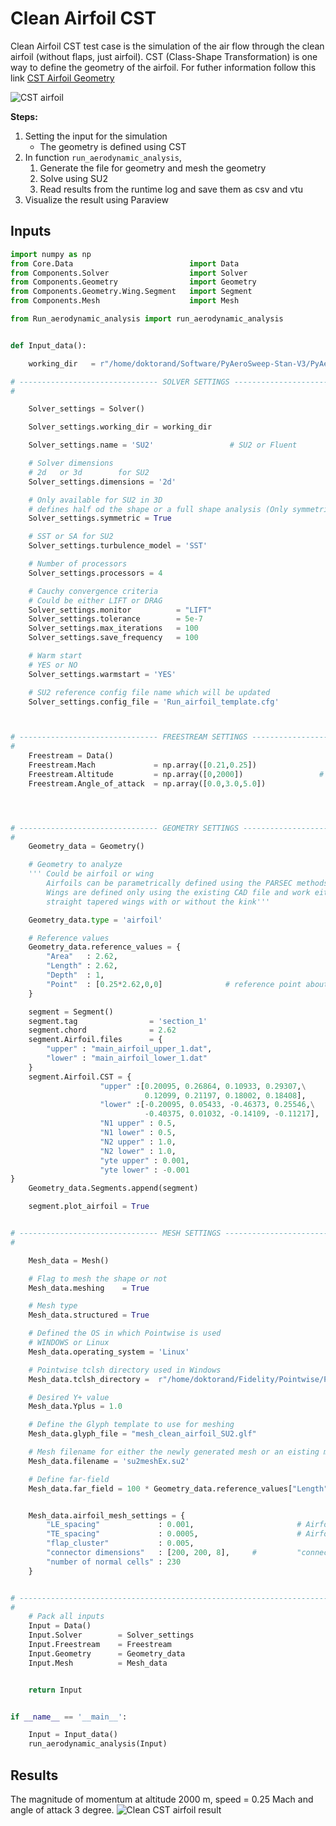# Clean Airfoil CST

Clean Airfoil CST test case is the simulation of the air flow through the clean airfoil (without flaps, just airfoil). CST (Class-Shape Transformation) is one way to define the geometry of the airfoil. For futher information follow this link [CST Airfoil Geometry](https://mdolab-pygeo.readthedocs-hosted.com/en/latest/cst_tutorial.html)

![CST airfoil](./geometry/cst_airfoil.png)

**Steps:**

1. Setting the input for the simulation
    * The geometry is defined using CST
2. In function `run_aerodynamic_analysis`, 
    1. Generate the file for geometry and mesh the geometry
    2. Solve using SU2
    3. Read results from the runtime log and save them as csv and vtu
3. Visualize the result using Paraview

## Inputs

```python
import numpy as np
from Core.Data                          import Data
from Components.Solver                  import Solver
from Components.Geometry                import Geometry
from Components.Geometry.Wing.Segment   import Segment
from Components.Mesh                    import Mesh

from Run_aerodynamic_analysis import run_aerodynamic_analysis


def Input_data():

    working_dir   = r"/home/doktorand/Software/PyAeroSweep-Stan-V3/PyAeroSweep/Test_Cases/Clean_airfoil_CST" 

# ------------------------------- SOLVER SETTINGS ----------------------------------------------------------- #
#

    Solver_settings = Solver()

    Solver_settings.working_dir = working_dir

    Solver_settings.name = 'SU2'                 # SU2 or Fluent

    # Solver dimensions
    # 2d   or 3d        for SU2 
    Solver_settings.dimensions = '2d'            

    # Only available for SU2 in 3D
    # defines half od the shape or a full shape analysis (Only symmetric works for now)
    Solver_settings.symmetric = True             

    # SST or SA for SU2
    Solver_settings.turbulence_model = 'SST'

    # Number of processors
    Solver_settings.processors = 4

    # Cauchy convergence criteria
    # Could be either LIFT or DRAG
    Solver_settings.monitor          = "LIFT"
    Solver_settings.tolerance        = 5e-7      
    Solver_settings.max_iterations   = 100
    Solver_settings.save_frequency   = 100

    # Warm start
    # YES or NO
    Solver_settings.warmstart = 'YES'

    # SU2 reference config file name which will be updated
    Solver_settings.config_file = 'Run_airfoil_template.cfg'



# ------------------------------- FREESTREAM SETTINGS ------------------------------------------------------- #
#
    Freestream = Data()
    Freestream.Mach             = np.array([0.21,0.25])
    Freestream.Altitude         = np.array([0,2000])                 # in meters
    Freestream.Angle_of_attack  = np.array([0.0,3.0,5.0])               # in degrees




# ------------------------------- GEOMETRY SETTINGS --------------------------------------------------------- #
#
    Geometry_data = Geometry()

    # Geometry to analyze
    ''' Could be airfoil or wing
        Airfoils can be parametrically defined using the PARSEC methods
        Wings are defined only using the existing CAD file and work either for
        straight tapered wings with or without the kink'''

    Geometry_data.type = 'airfoil'

    # Reference values
    Geometry_data.reference_values = {
        "Area"   : 2.62,
        "Length" : 2.62,
        "Depth"  : 1,
        "Point"  : [0.25*2.62,0,0]              # reference point about which the moment is taken
    }

    segment = Segment()
    segment.tag                = 'section_1'
    segment.chord              = 2.62
    segment.Airfoil.files      = {
        "upper" : "main_airfoil_upper_1.dat",
        "lower" : "main_airfoil_lower_1.dat"
    }
    segment.Airfoil.CST = {
                    "upper" :[0.20095, 0.26864, 0.10933, 0.29307,\
                              0.12099, 0.21197, 0.18002, 0.18408],                    
                    "lower" :[-0.20095, 0.05433, -0.46373, 0.25546,\
                              -0.40375, 0.01032, -0.14109, -0.11217],    
                    "N1 upper" : 0.5,
                    "N1 lower" : 0.5,
                    "N2 upper" : 1.0,
                    "N2 lower" : 1.0,
                    "yte upper" : 0.001,
                    "yte lower" : -0.001 
}
    Geometry_data.Segments.append(segment)

    segment.plot_airfoil = True


# ------------------------------- MESH SETTINGS ---------------------------------------------------------------- #
#

    Mesh_data = Mesh()

    # Flag to mesh the shape or not
    Mesh_data.meshing    = True

    # Mesh type
    Mesh_data.structured = True

    # Defined the OS in which Pointwise is used
    # WINDOWS or Linux
    Mesh_data.operating_system = 'Linux'

    # Pointwise tclsh directory used in Windows
    Mesh_data.tclsh_directory =  r"/home/doktorand/Fidelity/Pointwise/Pointwise2022.1" 

    # Desired Y+ value
    Mesh_data.Yplus = 1.0

    # Define the Glyph template to use for meshing
    Mesh_data.glyph_file = "mesh_clean_airfoil_SU2.glf"

    # Mesh filename for either the newly generated mesh or an eisting mesh
    Mesh_data.filename = 'su2meshEx.su2'

    # Define far-field 
    Mesh_data.far_field = 100 * Geometry_data.reference_values["Length"]


    Mesh_data.airfoil_mesh_settings = {
        "LE_spacing"             : 0.001,                       # Airfoil leading edge spacing
        "TE_spacing"             : 0.0005,                      # Airfoil trailing edge spacing
        "flap_cluster"           : 0.005,
        "connector dimensions"   : [200, 200, 8],     #         "connector_dimensions": [200, 120, 150, 150, 70, 25, 8, 8],
        "number of normal cells" : 230
    }


# ----------------------------------------------------------------------------------------------------------------------------- #
#
    # Pack all inputs
    Input = Data()
    Input.Solver        = Solver_settings
    Input.Freestream    = Freestream
    Input.Geometry      = Geometry_data
    Input.Mesh          = Mesh_data


    return Input


if __name__ == '__main__':

    Input = Input_data()
    run_aerodynamic_analysis(Input)
```

## Results
The magnitude of momentum at altitude 2000 m, speed = 0.25 Mach and angle of attack 3 degree.
![Clean CST airfoil result](./results/Clean_CST_Momentum_Alt2000_MachQuarter_AoA3.jpg)